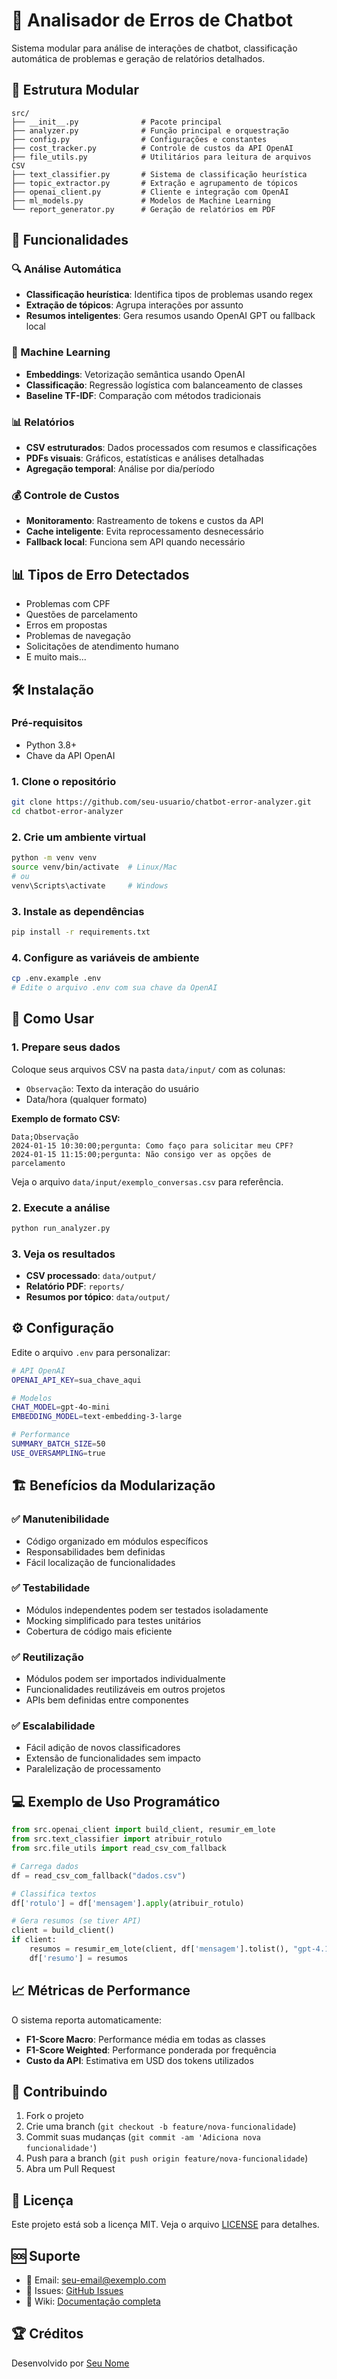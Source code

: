 # 🤖 Analisador de Erros de Chatbot

Sistema modular para análise de interações de chatbot, classificação automática de problemas e geração de relatórios detalhados.

## 📁 Estrutura Modular

```
src/
├── __init__.py              # Pacote principal
├── analyzer.py              # Função principal e orquestração
├── config.py                # Configurações e constantes
├── cost_tracker.py          # Controle de custos da API OpenAI
├── file_utils.py            # Utilitários para leitura de arquivos CSV
├── text_classifier.py       # Sistema de classificação heurística
├── topic_extractor.py       # Extração e agrupamento de tópicos
├── openai_client.py         # Cliente e integração com OpenAI
├── ml_models.py             # Modelos de Machine Learning
└── report_generator.py      # Geração de relatórios em PDF
```

## 🚀 Funcionalidades

### 🔍 Análise Automática
- **Classificação heurística**: Identifica tipos de problemas usando regex
- **Extração de tópicos**: Agrupa interações por assunto
- **Resumos inteligentes**: Gera resumos usando OpenAI GPT ou fallback local

### 🤖 Machine Learning
- **Embeddings**: Vetorização semântica usando OpenAI
- **Classificação**: Regressão logística com balanceamento de classes
- **Baseline TF-IDF**: Comparação com métodos tradicionais

### 📊 Relatórios
- **CSV estruturados**: Dados processados com resumos e classificações
- **PDFs visuais**: Gráficos, estatísticas e análises detalhadas
- **Agregação temporal**: Análise por dia/período

### 💰 Controle de Custos
- **Monitoramento**: Rastreamento de tokens e custos da API
- **Cache inteligente**: Evita reprocessamento desnecessário
- **Fallback local**: Funciona sem API quando necessário

## 📊 Tipos de Erro Detectados

- Problemas com CPF
- Questões de parcelamento
- Erros em propostas
- Problemas de navegação
- Solicitações de atendimento humano
- E muito mais...

## 🛠️ Instalação

### Pré-requisitos
- Python 3.8+
- Chave da API OpenAI

### 1. Clone o repositório
```bash
git clone https://github.com/seu-usuario/chatbot-error-analyzer.git
cd chatbot-error-analyzer
```

### 2. Crie um ambiente virtual
```bash
python -m venv venv
source venv/bin/activate  # Linux/Mac
# ou
venv\Scripts\activate     # Windows
```

### 3. Instale as dependências
```bash
pip install -r requirements.txt
```

### 4. Configure as variáveis de ambiente
```bash
cp .env.example .env
# Edite o arquivo .env com sua chave da OpenAI
```

## 🚀 Como Usar

### 1. Prepare seus dados
Coloque seus arquivos CSV na pasta `data/input/` com as colunas:
- `Observação`: Texto da interação do usuário
- Data/hora (qualquer formato)

**Exemplo de formato CSV:**
```csv
Data;Observação
2024-01-15 10:30:00;pergunta: Como faço para solicitar meu CPF?
2024-01-15 11:15:00;pergunta: Não consigo ver as opções de parcelamento
```

Veja o arquivo `data/input/exemplo_conversas.csv` para referência.

### 2. Execute a análise
```bash
python run_analyzer.py
```

### 3. Veja os resultados
- **CSV processado**: `data/output/`
- **Relatório PDF**: `reports/`
- **Resumos por tópico**: `data/output/`

## ⚙️ Configuração

Edite o arquivo `.env` para personalizar:

```bash
# API OpenAI
OPENAI_API_KEY=sua_chave_aqui

# Modelos
CHAT_MODEL=gpt-4o-mini
EMBEDDING_MODEL=text-embedding-3-large

# Performance
SUMMARY_BATCH_SIZE=50
USE_OVERSAMPLING=true
```

## 🏗️ Benefícios da Modularização

### ✅ Manutenibilidade
- Código organizado em módulos específicos
- Responsabilidades bem definidas
- Fácil localização de funcionalidades

### ✅ Testabilidade
- Módulos independentes podem ser testados isoladamente
- Mocking simplificado para testes unitários
- Cobertura de código mais eficiente

### ✅ Reutilização
- Módulos podem ser importados individualmente
- Funcionalidades reutilizáveis em outros projetos
- APIs bem definidas entre componentes

### ✅ Escalabilidade
- Fácil adição de novos classificadores
- Extensão de funcionalidades sem impacto
- Paralelização de processamento

## 💻 Exemplo de Uso Programático

```python
from src.openai_client import build_client, resumir_em_lote
from src.text_classifier import atribuir_rotulo
from src.file_utils import read_csv_com_fallback

# Carrega dados
df = read_csv_com_fallback("dados.csv")

# Classifica textos
df['rotulo'] = df['mensagem'].apply(atribuir_rotulo)

# Gera resumos (se tiver API)
client = build_client()
if client:
    resumos = resumir_em_lote(client, df['mensagem'].tolist(), "gpt-4.1-mini")
    df['resumo'] = resumos
```

## 📈 Métricas de Performance

O sistema reporta automaticamente:
- **F1-Score Macro**: Performance média em todas as classes
- **F1-Score Weighted**: Performance ponderada por frequência
- **Custo da API**: Estimativa em USD dos tokens utilizados

## 🤝 Contribuindo

1. Fork o projeto
2. Crie uma branch (`git checkout -b feature/nova-funcionalidade`)
3. Commit suas mudanças (`git commit -am 'Adiciona nova funcionalidade'`)
4. Push para a branch (`git push origin feature/nova-funcionalidade`)
5. Abra um Pull Request

## 📄 Licença

Este projeto está sob a licença MIT. Veja o arquivo [LICENSE](LICENSE) para detalhes.

## 🆘 Suporte

- 📧 Email: seu-email@exemplo.com
- 🐛 Issues: [GitHub Issues](https://github.com/seu-usuario/chatbot-error-analyzer/issues)
- 📖 Wiki: [Documentação completa](https://github.com/seu-usuario/chatbot-error-analyzer/wiki)

## 🏆 Créditos

Desenvolvido por [Seu Nome](https://github.com/seu-usuario)